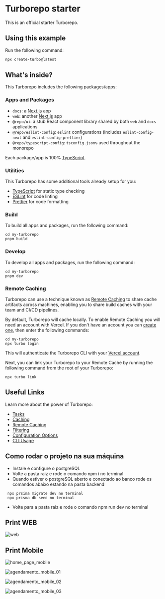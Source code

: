 # Turborepo starter

This is an official starter Turborepo.

## Using this example

Run the following command:

```sh
npx create-turbo@latest
```

## What's inside?

This Turborepo includes the following packages/apps:

### Apps and Packages

- `docs`: a [Next.js](https://nextjs.org/) app
- `web`: another [Next.js](https://nextjs.org/) app
- `@repo/ui`: a stub React component library shared by both `web` and `docs` applications
- `@repo/eslint-config`: `eslint` configurations (includes `eslint-config-next` and `eslint-config-prettier`)
- `@repo/typescript-config`: `tsconfig.json`s used throughout the monorepo

Each package/app is 100% [TypeScript](https://www.typescriptlang.org/).

### Utilities

This Turborepo has some additional tools already setup for you:

- [TypeScript](https://www.typescriptlang.org/) for static type checking
- [ESLint](https://eslint.org/) for code linting
- [Prettier](https://prettier.io) for code formatting

### Build

To build all apps and packages, run the following command:

```
cd my-turborepo
pnpm build
```

### Develop

To develop all apps and packages, run the following command:

```
cd my-turborepo
pnpm dev
```

### Remote Caching

Turborepo can use a technique known as [Remote Caching](https://turbo.build/repo/docs/core-concepts/remote-caching) to share cache artifacts across machines, enabling you to share build caches with your team and CI/CD pipelines.

By default, Turborepo will cache locally. To enable Remote Caching you will need an account with Vercel. If you don't have an account you can [create one](https://vercel.com/signup), then enter the following commands:

```
cd my-turborepo
npx turbo login
```

This will authenticate the Turborepo CLI with your [Vercel account](https://vercel.com/docs/concepts/personal-accounts/overview).

Next, you can link your Turborepo to your Remote Cache by running the following command from the root of your Turborepo:

```
npx turbo link
```

## Useful Links

Learn more about the power of Turborepo:

- [Tasks](https://turbo.build/repo/docs/core-concepts/monorepos/running-tasks)
- [Caching](https://turbo.build/repo/docs/core-concepts/caching)
- [Remote Caching](https://turbo.build/repo/docs/core-concepts/remote-caching)
- [Filtering](https://turbo.build/repo/docs/core-concepts/monorepos/filtering)
- [Configuration Options](https://turbo.build/repo/docs/reference/configuration)
- [CLI Usage](https://turbo.build/repo/docs/reference/command-line-reference)

## Como rodar o projeto na sua máquina

- Instale e configure o postgreSQL
- Volte a pasta raiz e rode o comando npm i no terminal
- Quando estiver o postgreSQL aberto e conectado ao banco rode os comandos abaixo estando na pasta backend

```
 npx prsima migrate dev no terminal
 npx prisma db seed no terminal
```

- Volte para a pasta raiz e rode o comando npm run dev no terminal

## Print WEB
![web](https://github.com/user-attachments/assets/9cde5244-6bce-40d8-9537-290d70366438)

## Print Mobile
![home_page_mobile](https://github.com/user-attachments/assets/5acce56a-2211-4177-8899-58a645dcecc4)

![agendamento_mobile_01](https://github.com/user-attachments/assets/3e574a3a-ae16-4b74-a740-61e87894dc1e)

![agendamento_mobile_02](https://github.com/user-attachments/assets/f348a3ef-3750-4a3d-89c0-96d3ed445c17)

![agendamento_mobile_03](https://github.com/user-attachments/assets/a94b30e2-8ef4-4783-8000-df3bf2787a69)
